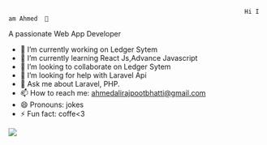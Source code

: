                                                                     Hi I am Ahmed  👋  

A passionate Web App Developer 

- 🔭 I’m currently working on Ledger Sytem
- 🌱 I’m currently learning React Js,Advance Javascript
- 👯 I’m looking to collaborate on Ledger Sytem
- 🤔 I’m looking for help with Laravel Api
- 💬 Ask me about Laravel, PHP.
- 📫 How to reach me: ahmedalirajpootbhatti@gmail.com
- 😄 Pronouns: jokes
- ⚡ Fun fact: coffe<3

<img src="https://github-readme-stats.vercel.app/api?username=ahmed-bhatti&&show_icons=true&title_color=ffffff&icon_color=bb2acf&text_color=daf7dc&bg_color=151515"/>
